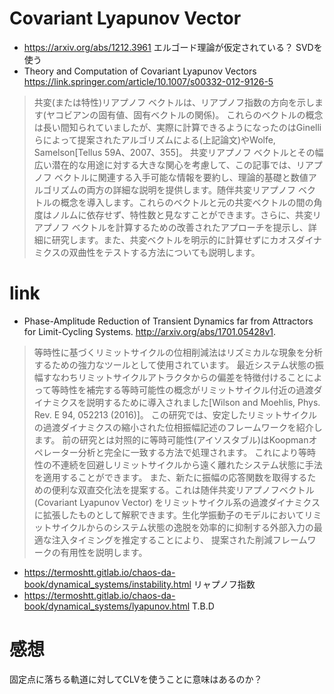 # Covariant Lyapunov Vector
- https://arxiv.org/abs/1212.3961
エルゴード理論が仮定されている？
SVDを使う
- Theory and Computation of Covariant Lyapunov Vectors https://link.springer.com/article/10.1007/s00332-012-9126-5
>共変(または特性)リアプノフ ベクトルは、リアプノフ指数の方向を示します(ヤコビアンの固有値、固有ベクトルの関係)。
> これらのベクトルの概念は長い間知られていましたが、実際に計算できるようになったのはGinelli らによって提案されたアルゴリズムによる(上記論文)やWolfe, Samelson[Tellus 59A、2007、355]。
> 共変リアプノフ ベクトルとその幅広い潜在的な用途に対する大きな関心を考慮して、この記事では、リアプノフ ベクトルに関連する入手可能な情報を要約し、理論的基礎と数値アルゴリズムの両方の詳細な説明を提供します。随伴共変リアプノフ ベクトルの概念を導入します。これらのベクトルと元の共変ベクトルの間の角度はノルムに依存せず、特性数と見なすことができます。さらに、共変リアプノフ ベクトルを計算するための改善されたアプローチを提示し、詳細に研究します。また、共変ベクトルを明示的に計算せずにカオスダイナミクスの双曲性をテストする方法についても説明します。

# link
- Phase-Amplitude Reduction of Transient Dynamics far from Attractors for Limit-Cycling Systems. http://arxiv.org/abs/1701.05428v1.
> 等時性に基づくリミットサイクルの位相削減法はリズミカルな現象を分析するための強力なツールとして使用されています。
最近システム状態の振幅すなわちリミットサイクルアトラクタからの偏差を特徴付けることによって等時性を補完する等時可能性の概念がリミットサイクル付近の過渡ダイナミクスを説明するために導入されました[Wilson and Moehlis, Phys. Rev. E 94, 052213 (2016)]。
この研究では、安定したリミットサイクルの過渡ダイナミクスの縮小された位相振幅記述のフレームワークを紹介します。
前の研究とは対照的に等時可能性(アイソスタブル)はKoopmanオペレーター分析と完全に一致する方法で処理されます。
これにより等時性の不連続を回避しリミットサイクルから遠く離れたシステム状態に手法を適用することができます。
また、新たに振幅の応答関数を取得するための便利な双直交化法を提案する。これは随伴共変リアプノフベクトル(Covariant Lyapunov Vector)
をリミットサイクル系の過渡ダイナミクスに拡張したものとして解釈できます。生化学振動子のモデルにおいてリミットサイクルからのシステム状態の逸脱を効率的に抑制する外部入力の最適な注入タイミングを推定することにより、
提案された削減フレームワークの有用性を説明します。

- https://termoshtt.gitlab.io/chaos-da-book/dynamical_systems/instability.html リャプノフ指数
- https://termoshtt.gitlab.io/chaos-da-book/dynamical_systems/lyapunov.html T.B.D

# 感想

固定点に落ちる軌道に対してCLVを使うことに意味はあるのか？
